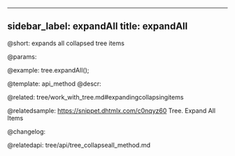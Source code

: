 
---
sidebar_label: expandAll
title: expandAll
---          

@short: expands all collapsed tree items


@params:


@example:
tree.expandAll();


@template: api_method
@descr:

@related: tree/work_with_tree.md#expandingcollapsingitems

@relatedsample: https://snippet.dhtmlx.com/c0nqyz60	Tree. Expand All Items

@changelog:

@relatedapi:
tree/api/tree_collapseall_method.md


